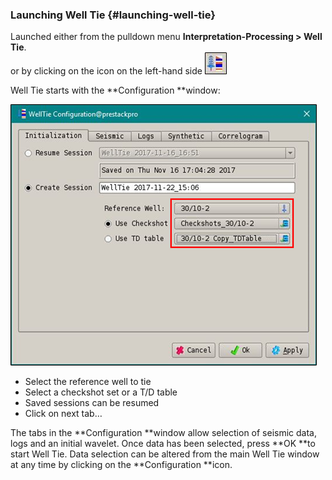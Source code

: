 ### Launching Well Tie {#launching-well-tie}



Launched either from the pulldown menu   **Interpretation-Processing &gt; Well Tie**.  
or by clicking on the icon on the left-hand side ![](/assets/198_Interpretation.png)

Well Tie starts with the **Configuration **window:

![](/assets/199_Interpretation.png)

* Select the reference well to tie
* Select a checkshot set or a T/D table
* Saved sessions can be resumed
* Click on next tab…

The tabs in the **Configuration **window allow selection of seismic data, logs and an initial wavelet. Once data has been selected, press **OK **to start Well Tie. Data selection can be altered from the main Well Tie window at any time by clicking on the **Configuration **icon.
